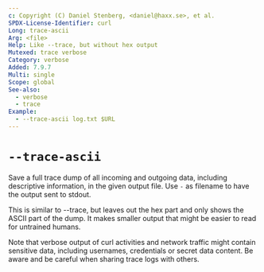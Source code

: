 ```yaml
---
c: Copyright (C) Daniel Stenberg, <daniel@haxx.se>, et al.
SPDX-License-Identifier: curl
Long: trace-ascii
Arg: <file>
Help: Like --trace, but without hex output
Mutexed: trace verbose
Category: verbose
Added: 7.9.7
Multi: single
Scope: global
See-also:
  - verbose
  - trace
Example:
  - --trace-ascii log.txt $URL
---
```


# `--trace-ascii`

Save a full trace dump of all incoming and outgoing data, including
descriptive information, in the given output file. Use `-` as filename to have
the output sent to stdout.

This is similar to --trace, but leaves out the hex part and only shows the
ASCII part of the dump. It makes smaller output that might be easier to read
for untrained humans.

Note that verbose output of curl activities and network traffic might contain
sensitive data, including usernames, credentials or secret data content. Be
aware and be careful when sharing trace logs with others.
